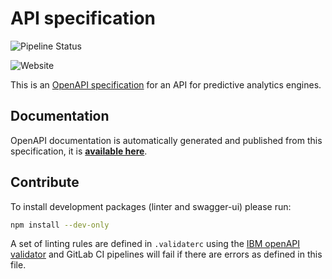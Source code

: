 # API specification

![Pipeline Status](https://gitlab.com/visualising-sensitivity-classification-features/api-specification/badges/master/pipeline.svg)

![Website](https://img.shields.io/website?url=https%3A%2F%2Fvisualising-sensitivity-classification-features.gitlab.io%2Fapi-specification)

This is an [OpenAPI specification](https://en.wikipedia.org/wiki/OpenAPI_Specification) for an API for predictive analytics engines.

## Documentation

OpenAPI documentation is automatically generated and published from this specification, it is [**available here**](https://visualising-sensitivity-classification-features.gitlab.io/api-specification).

## Contribute

To install development packages (linter and swagger-ui) please run:

```bash
npm install --dev-only
```

A set of linting rules are defined in `.validaterc` using the [IBM openAPI validator](https://github.com/IBM/openapi-validator) and GitLab CI pipelines will fail if there are errors as defined in this file.
